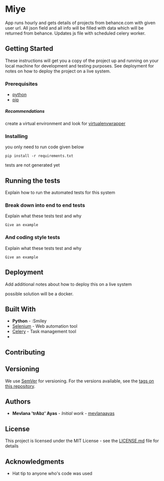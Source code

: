 # Miye
App runs hourly and gets details of projects from behance.com with given user url.
All json field and all info will be filled with data which will be returned from behance.
Updates js file with scheduled celery worker.

## Getting Started

These instructions will get you a copy of the project up and running on your local machine for development and
 testing purposes. See deployment for notes on how to deploy the project on a live system.

### Prerequisites

* [python](https://askubuntu.com/questions/865554/how-do-i-install-python-3-6-using-apt-get/865569#865569)
* [pip](https://pip.pypa.io/en/stable/installing/)
##### Recommendations
create a virtual environment
and look for [virtualenvwrapper](https://virtualenvwrapper.readthedocs.io/en/latest/)

### Installing
you only need to run code given below
```
pip install -r requirements.txt
```

tests are not generated yet

## Running the tests

Explain how to run the automated tests for this system

### Break down into end to end tests

Explain what these tests test and why

```
Give an example
```

### And coding style tests

Explain what these tests test and why

```
Give an example
```

## Deployment

Add additional notes about how to deploy this on a live system

possible solution will be a docker.

## Built With

* **Python** - :Smiley
* [Selenium](http://www.seleniumhq.org) - Web automation tool
* [Celery](http://www.celeryproject.org) - Task management tool
*
## Contributing

## Versioning

We use [SemVer](http://semver.org/) for versioning. For the versions available, see the [tags on this repository](https://github.com/mevlanaayas/miye/tags). 

## Authors

* **Mevlana 'trAbz' Ayas** - *Initial work* - [mevlanaayas](https://github.com/mevlanaayas)

## License

This project is licensed under the MIT License - see the [LICENSE.md](LICENSE.md) file for details

## Acknowledgments

* Hat tip to anyone who's code was used
